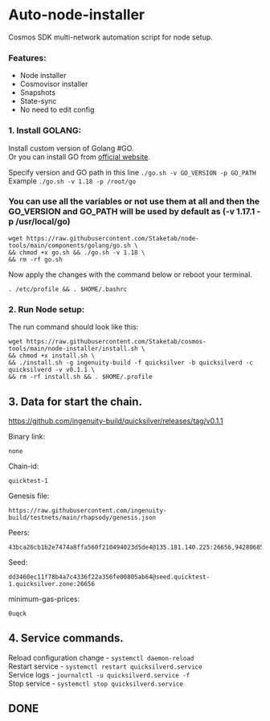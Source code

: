 # Auto-node-installer
Cosmos SDK multi-network automation script for node setup.  
### Features:  
- Node installer
- Cosmovisor installer
- Snapshots
- State-sync
- No need to edit config

### 1. Install GOLANG:
Install custom version of Golang #GO.  
Or you can install GO from [official website](https://golang.org/doc/install).  

Specify version and GO path in this line `./go.sh -v GO_VERSION -p GO_PATH`  
Example `./go.sh -v 1.18 -p /root/go`  

### You can use all the variables or not use them at all and then the GO_VERSION and GO_PATH will be used by default as (-v 1.17.1 -p /usr/local/go)  

```
wget https://raw.githubusercontent.com/Staketab/node-tools/main/components/golang/go.sh \
&& chmod +x go.sh && ./go.sh -v 1.18 \
&& rm -rf go.sh
```
Now apply the changes with the command below or reboot your terminal.  
```
. /etc/profile && . $HOME/.bashrc
```

### 2. Run Node setup:
The run command should look like this:
```
wget https://raw.githubusercontent.com/Staketab/cosmos-tools/main/node-installer/install.sh \
&& chmod +x install.sh \
&& ./install.sh -g ingenuity-build -f quicksilver -b quicksilverd -c quicksilverd -v v0.1.1 \
&& rm -rf install.sh && . $HOME/.profile
```

## 3. Data for start the chain. 
https://github.com/ingenuity-build/quicksilver/releases/tag/v0.1.1  

Binary link:
```
none
```
Chain-id:
```
quicktest-1
```  
Genesis file:
```
https://raw.githubusercontent.com/ingenuity-build/testnets/main/rhapsody/genesis.json
```
Peers:
```
43bca26cb1b2e7474a8ffa560f210494023d5de4@135.181.140.225:26656,9428068507466b542cbf378d59b77746c1d19a34@157.90.35.151:26656,7e1d1b7df640076f715b7096f66795958c379b1e@135.181.212.155:26656,0e5f74c20ec3e90facdb4e4a5d20c21e01998345@65.108.204.119:26656
```
Seed:
```
dd3460ec11f78b4a7c4336f22a356fe00805ab64@seed.quicktest-1.quicksilver.zone:26656
```
minimum-gas-prices:
```
0uqck
```

## 4. Service commands.
Reload configuration change - `systemctl daemon-reload`  
Restart service - `systemctl restart quicksilverd.service`  
Service logs - `journalctl -u quicksilverd.service -f`  
Stop service - `systemctl stop quicksilverd.service`  

## DONE
